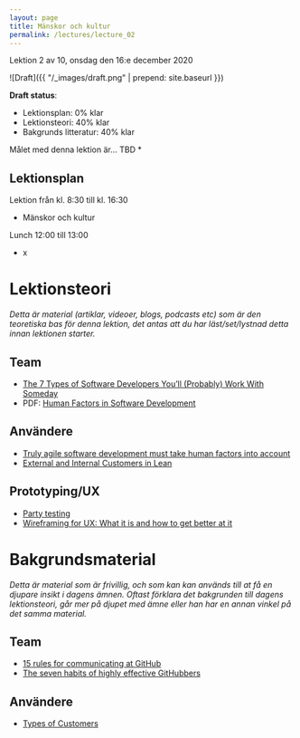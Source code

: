 ```yaml
---
layout: page
title: Mänskor och kultur
permalink: /lectures/lecture_02
---
```


Lektion 2 av 10, onsdag den 16:e december 2020

![Draft]({{ "/_images/draft.png" | prepend: site.baseurl }})

**Draft status**:

* Lektionsplan: 0% klar
* Lektionsteori: 40% klar
* Bakgrunds litteratur: 40% klar


Målet med denna lektion är... TBD
* 

## Lektionsplan
Lektion från kl. 8:30 till kl. 16:30

* Mänskor och kultur

Lunch 12:00 till 13:00

* x

# Lektionsteori
*Detta är material (artiklar, videoer, blogs, podcasts etc) som är den teoretiska bas för denna lektion, det antas att du har läst/set/lystnad detta innan lektionen starter.*

## Team
* [The 7 Types of Software Developers You’ll (Probably) Work With Someday](https://www.7pace.com/blog/the-7-types-of-software-developers-youll-probably-work-with-someday)
* PDF: [Human Factors in Software Development](http://publications.lib.chalmers.se/records/fulltext/126748.pdf)


## Användere
* [Truly agile software development must take human factors into account](https://www.orianaworld.com/post/truly-agile-software-development-must-take-human-factors-into-account)
* [External and Internal Customers in Lean](https://www.velaction.com/external-and-internal-customers/)

## Prototyping/UX
* [Party testing](https://medium.com/blixtdunder/party-testing-3c26d3f0e2ec)
* [Wireframing for UX: What it is and how to get better at it](https://www.youtube.com/watch?v=8-vTd7GRk-w)

# Bakgrundsmaterial

*Detta är material som är frivillig, och som kan kan används till at få en djupare insikt i dagens ämnen. Oftast förklara det bakgrunden till dagens lektionsteori, går mer på djupet med ämne eller han har en annan vinkel på det samma material.*

## Team
* [15 rules for communicating at GitHub](https://ben.balter.com/2014/11/06/rules-of-communicating-at-github/)
* [The seven habits of highly effective GitHubbers](https://ben.balter.com/2016/09/13/seven-habits-of-highly-effective-githubbers/)

## Användere
* [Types of Customers](https://dcmlearning.ie/lean-course-content/lean-six-sigma-types-of-customers.html)
